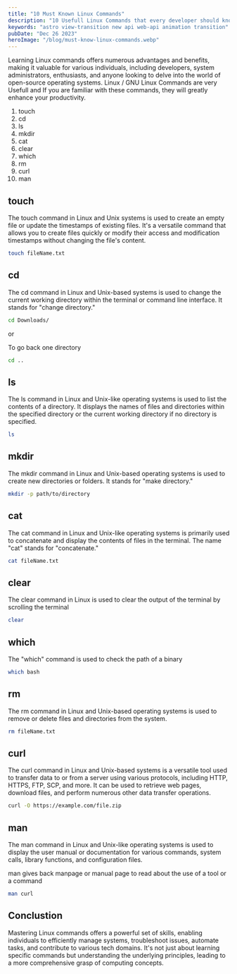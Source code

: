 ```yaml
---
title: "10 Must Known Linux Commands"
description: "10 Usefull Linux Commands that every developer should know"
keywords: "astro view-transition new api web-api animation transition"
pubDate: "Dec 26 2023"
heroImage: "/blog/must-know-linux-commands.webp"
---
```


Learning Linux commands offers numerous advantages and benefits, making it valuable for various individuals, including developers, system administrators, enthusiasts, and anyone looking to delve into the world of open-source operating systems. Linux / GNU Linux Commands are very Usefull and If you are familiar with these commands, they will greatly enhance your productivity.

1. touch
1. cd
1. ls
1. mkdir
1. cat
1. clear
1. which
1. rm
1. curl
1. man

## touch

The touch command in Linux and Unix systems is used to create an empty file or update the timestamps of existing files. It's a versatile command that allows you to create files quickly or modify their access and modification timestamps without changing the file's content.

```bash
touch fileName.txt
```

## cd

The cd command in Linux and Unix-based systems is used to change the current working directory within the terminal or command line interface. It stands for "change directory."

```bash
cd Downloads/
```

or

To go back one directory

```bash
cd ..
```

## ls

The ls command in Linux and Unix-like operating systems is used to list the contents of a directory. It displays the names of files and directories within the specified directory or the current working directory if no directory is specified.

```bash
ls
```

## mkdir

The mkdir command in Linux and Unix-based operating systems is used to create new directories or folders. It stands for "make directory."

```bash
mkdir -p path/to/directory
```

## cat

The cat command in Linux and Unix-like operating systems is primarily used to concatenate and display the contents of files in the terminal. The name "cat" stands for "concatenate."

```bash
cat fileName.txt
```

## clear

The clear command in Linux is used to clear the output of the terminal by scrolling the terminal

```bash
clear
```

## which

The "which" command is used to check the path of a binary

```bash
which bash
```

## rm

The rm command in Linux and Unix-based operating systems is used to remove or delete files and directories from the system.

```bash
rm fileName.txt

```

## curl

The curl command in Linux and Unix-based systems is a versatile tool used to transfer data to or from a server using various protocols, including HTTP, HTTPS, FTP, SCP, and more. It can be used to retrieve web pages, download files, and perform numerous other data transfer operations.

```bash
curl -O https://example.com/file.zip
```

## man

The man command in Linux and Unix-like operating systems is used to display the user manual or documentation for various commands, system calls, library functions, and configuration files.

man gives back manpage or manual page to read about the use of a tool or a command

```bash
man curl
```

## Conclustion

Mastering Linux commands offers a powerful set of skills, enabling individuals to efficiently manage systems, troubleshoot issues, automate tasks, and contribute to various tech domains. It's not just about learning specific commands but understanding the underlying principles, leading to a more comprehensive grasp of computing concepts.
